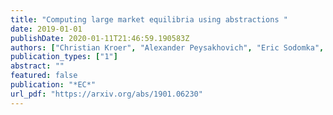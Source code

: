 ```yaml
---
title: "Computing large market equilibria using abstractions "
date: 2019-01-01
publishDate: 2020-01-11T21:46:59.190583Z
authors: ["Christian Kroer", "Alexander Peysakhovich", "Eric Sodomka", "Nicolas E Stier-Moses"]
publication_types: ["1"]
abstract: ""
featured: false
publication: "*EC*"
url_pdf: "https://arxiv.org/abs/1901.06230"
---
```


